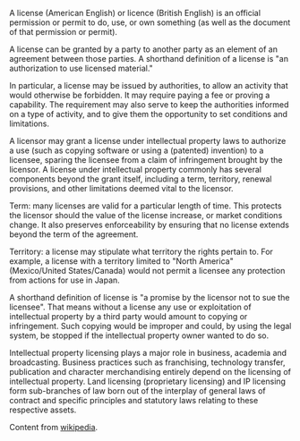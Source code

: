 A license (American English) or licence (British English) is an official permission or permit to do, use, or own something (as well as the document of that permission or permit).

A license can be granted by a party to another party as an element of an agreement between those parties. A shorthand definition of a license is "an authorization to use licensed material."

In particular, a license may be issued by authorities, to allow an activity that would otherwise be forbidden. It may require paying a fee or proving a capability. The requirement may also serve to keep the authorities informed on a type of activity, and to give them the opportunity to set conditions and limitations.

A licensor may grant a license under intellectual property laws to authorize a use (such as copying software or using a (patented) invention) to a licensee, sparing the licensee from a claim of infringement brought by the licensor. A license under intellectual property commonly has several components beyond the grant itself, including a term, territory, renewal provisions, and other limitations deemed vital to the licensor.

Term: many licenses are valid for a particular length of time. This protects the licensor should the value of the license increase, or market conditions change. It also preserves enforceability by ensuring that no license extends beyond the term of the agreement.

Territory: a license may stipulate what territory the rights pertain to. For example, a license with a territory limited to "North America" (Mexico/United States/Canada) would not permit a licensee any protection from actions for use in Japan.

A shorthand definition of license is "a promise by the licensor not to sue the licensee". That means without a license any use or exploitation of intellectual property by a third party would amount to copying or infringement. Such copying would be improper and could, by using the legal system, be stopped if the intellectual property owner wanted to do so.

Intellectual property licensing plays a major role in business, academia and broadcasting. Business practices such as franchising, technology transfer, publication and character merchandising entirely depend on the licensing of intellectual property. Land licensing (proprietary licensing) and IP licensing form sub-branches of law born out of the interplay of general laws of contract and specific principles and statutory laws relating to these respective assets. 

Content from [wikipedia](https://en.wikipedia.org/wiki/License).